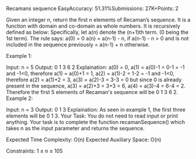 Recamans sequence
EasyAccuracy: 51.31%Submissions: 27K+Points: 2

Given an integer n, return the first n elements of Recaman’s sequence.
It is a function with domain and co-domain as whole numbers. It is recursively defined as below:
Specifically, let a(n) denote the (n+1)th term. (0 being the 1st term).
The rule says:
a(0) = 0
a(n) = a(n-1) - n, if a(n-1) - n > 0 and is not included in the sequence previously
       =  a(n-1) + n otherwise.

Example 1:

Input: 
n = 5
Output: 
0 1 3 6 2
Explaination: 
a(0) = 0,
a(1) = a(0)-1 = 0-1 = -1 and -1<0, therefore a(1) = a(0)+1 = 1,
a(2) = a(1)-2 = 1-2 = -1 and -1<0, therefore a(2) = a(1)+2 = 3,
a(3) = a(2)-3 = 3-3 = 0 but since 0 is already present in the sequence, a(3) = a(2)+3 = 3+3 = 6,
a(4) = a(3)-4 = 6-4 = 2.
Therefore the first 5 elements of Recaman's sequence will be 0 1 3 6 2.
Example 2:

Input: 
n = 3
Output: 
0 1 3
Explaination: 
As seen in example 1, the first three elements will be 0 1 3.
Your Task:
You do not need to read input or print anything. Your task is to complete the function recamanSequence() which takes n as the input parameter and returns the sequence.

Expected Time Complexity: O(n)
Expected Auxiliary Space: O(n)

Constraints:
1 ≤ n ≤ 105

